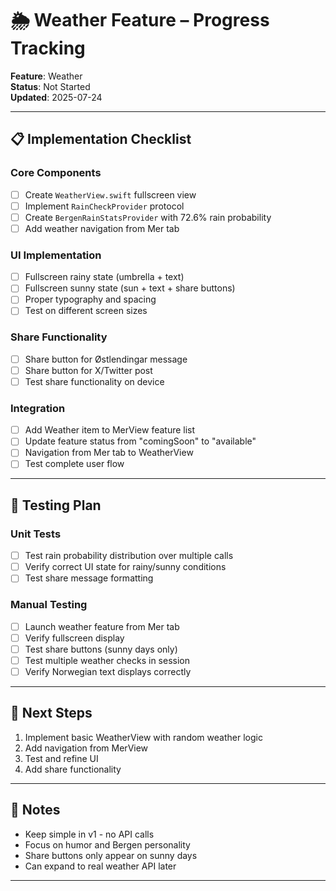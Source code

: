 # 🌦 Weather Feature – Progress Tracking

**Feature**: Weather  
**Status**: Not Started  
**Updated**: 2025-07-24

---

## 📋 Implementation Checklist

### Core Components
- [ ] Create `WeatherView.swift` fullscreen view
- [ ] Implement `RainCheckProvider` protocol
- [ ] Create `BergenRainStatsProvider` with 72.6% rain probability
- [ ] Add weather navigation from Mer tab

### UI Implementation  
- [ ] Fullscreen rainy state (umbrella + text)
- [ ] Fullscreen sunny state (sun + text + share buttons)
- [ ] Proper typography and spacing
- [ ] Test on different screen sizes

### Share Functionality
- [ ] Share button for Østlendingar message
- [ ] Share button for X/Twitter post  
- [ ] Test share functionality on device

### Integration
- [ ] Add Weather item to MerView feature list
- [ ] Update feature status from "comingSoon" to "available"
- [ ] Navigation from Mer tab to WeatherView
- [ ] Test complete user flow

---

## 🧪 Testing Plan

### Unit Tests
- [ ] Test rain probability distribution over multiple calls
- [ ] Verify correct UI state for rainy/sunny conditions
- [ ] Test share message formatting

### Manual Testing
- [ ] Launch weather feature from Mer tab
- [ ] Verify fullscreen display
- [ ] Test share buttons (sunny days only)
- [ ] Test multiple weather checks in session
- [ ] Verify Norwegian text displays correctly

---

## 🎯 Next Steps

1. Implement basic WeatherView with random weather logic
2. Add navigation from MerView
3. Test and refine UI
4. Add share functionality

---

## 📝 Notes

- Keep simple in v1 - no API calls
- Focus on humor and Bergen personality
- Share buttons only appear on sunny days
- Can expand to real weather API later

---